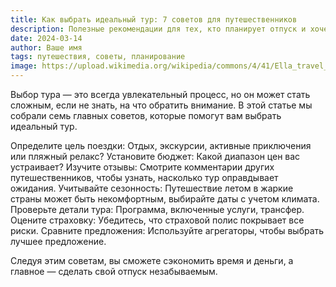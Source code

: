 ```yaml
---
title: Как выбрать идеальный тур: 7 советов для путешественников
description: Полезные рекомендации для тех, кто планирует отпуск и хочет выбрать подходящий тур.
date: 2024-03-14
author: Ваше имя
tags: путешествия, советы, планирование
image: https://upload.wikimedia.org/wikipedia/commons/4/41/Ella_travel_the_hill_country_01.jpg
---
```


Выбор тура — это всегда увлекательный процесс, но он может стать сложным, если не знать, на что обратить внимание. В этой статье мы собрали семь главных советов, которые помогут вам выбрать идеальный тур.

Определите цель поездки: Отдых, экскурсии, активные приключения или пляжный релакс?
Установите бюджет: Какой диапазон цен вас устраивает?
Изучите отзывы: Смотрите комментарии других путешественников, чтобы узнать, насколько тур оправдывает ожидания.
Учитывайте сезонность: Путешествие летом в жаркие страны может быть некомфортным, выбирайте даты с учетом климата.
Проверьте детали тура: Программа, включенные услуги, трансфер.
Оцените страховку: Убедитесь, что страховой полис покрывает все риски.
Сравните предложения: Используйте агрегаторы, чтобы выбрать лучшее предложение.

Следуя этим советам, вы сможете сэкономить время и деньги, а главное — сделать свой отпуск незабываемым.
